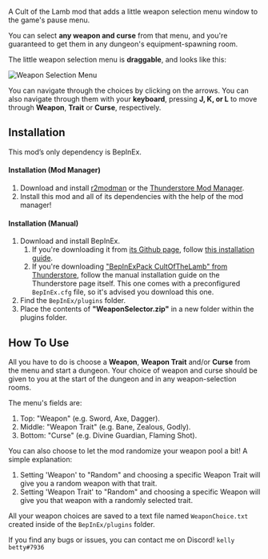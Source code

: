 A Cult of the Lamb mod that adds a little weapon selection menu window to the game's pause menu.

You can select **any weapon and curse** from that menu, and you're guaranteed to get them in any dungeon's equipment-spawning room.

The little weapon selection menu is **draggable**, and looks like this:

![Weapon Selection Menu](https://i.imgur.com/preYZsH.gif)

You can navigate through the choices by clicking on the arrows.
You can also navigate through them with your **keyboard**, pressing **J, K, or L** to move through **Weapon**, **Trait** or **Curse**, respectively.

## Installation
This mod’s only dependency is BepInEx.

#### Installation (Mod Manager)
1. Download and install [r2modman](https://thunderstore.io/package/ebkr/r2modman/) or the [Thunderstore Mod Manager](https://www.overwolf.com/app/Thunderstore-Thunderstore_Mod_Manager).
2. Install this mod and all of its dependencies with the help of the mod manager! 

#### Installation (Manual)
1. Download and install BepInEx.
    1. If you're downloading it from [its Github page](https://github.com/BepInEx/BepInEx/releases), follow [this installation guide](https://docs.bepinex.dev/articles/user_guide/installation/index.html#where-to-download-bepinex).
    2. If you're downloading ["BepInExPack CultOfTheLamb" from Thunderstore](https://cult-of-the-lamb.thunderstore.io/package/BepInEx/BepInExPack_CultOfTheLamb/), follow the manual installation guide on the Thunderstore page itself. This one comes with a preconfigured `BepInEx.cfg` file, so it's advised you download this one.
2. Find the `BepInEx/plugins` folder.
3. Place the contents of **"WeaponSelector.zip"** in a new folder within the plugins folder.

## How To Use
All you have to do is choose a **Weapon**, **Weapon Trait** and/or **Curse** from the menu and start a dungeon. Your choice of weapon and curse should be given to you at the start of the dungeon and in any weapon-selection rooms.

The menu's fields are:
1. Top: "Weapon" (e.g. Sword, Axe, Dagger).
2. Middle: "Weapon Trait" (e.g. Bane, Zealous, Godly).
3. Bottom: "Curse" (e.g. Divine Guardian, Flaming Shot).

You can also choose to let the mod randomize your weapon pool a bit!
A simple explanation:
1. Setting 'Weapon' to "Random" and choosing a specific Weapon Trait will give you a random weapon with that trait.
2. Setting 'Weapon Trait' to "Random" and choosing a specific Weapon will give you that weapon with a randomly selected trait.

All your weapon choices are saved to a text file named `WeaponChoice.txt` created inside of the `BepInEx/plugins` folder.

If you find any bugs or issues, you can contact me on Discord! `kelly betty#7936`